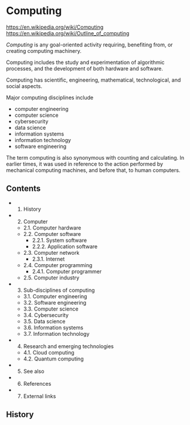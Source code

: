 # Computing

https://en.wikipedia.org/wiki/Computing
https://en.wikipedia.org/wiki/Outline_of_computing

*Computing* is any goal-oriented activity requiring, benefiting from, or creating computing machinery.

Computing includes the study and experimentation of algorithmic processes, and the development of both hardware and software.

Computing has scientific, engineering, mathematical, technological, and social aspects.

Major computing disciplines include
- computer engineering
- computer science
- cybersecurity
- data science
- information systems
- information technology
- software engineering

The term computing is also synonymous with counting and calculating. In earlier times, it was used in reference to the action performed by mechanical computing machines, and before that, to human computers.

## Contents
- 1. History
- 2. Computer
  - 2.1. Computer hardware
  - 2.2. Computer software
    - 2.2.1. System software
    - 2.2.2. Application software
  - 2.3. Computer network
    - 2.3.1. Internet
  - 2.4. Computer programming
    - 2.4.1. Computer programmer
  - 2.5. Computer industry
- 3. Sub-disciplines of computing
  - 3.1. Computer engineering
  - 3.2. Software engineering
  - 3.3. Computer science
  - 3.4. Cybersecurity
  - 3.5. Data science
  - 3.6. Information systems
  - 3.7. Information technology
- 4. Research and emerging technologies
  - 4.1. Cloud computing
  - 4.2. Quantum computing
- 5. See also
- 6. References
- 7. External links


## History
